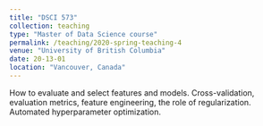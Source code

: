 ```yaml
---
title: "DSCI 573"
collection: teaching
type: "Master of Data Science course"
permalink: /teaching/2020-spring-teaching-4
venue: "University of British Columbia"
date: 20-13-01
location: "Vancouver, Canada"
---
```

How to evaluate and select features and models. Cross-validation, evaluation metrics, feature engineering, the role of regularization. Automated hyperparameter optimization.
